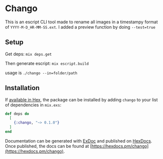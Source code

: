 # Chango

This is an escript CLI tool made to rename all images in a timestampy format of `YYYY-M-D_HR-MM-SS.ext`.
I added a preview function by doing `--test=true`

## Setup
Get deps:
`mix deps.get`

Then generate escript:
`mix escript.build`

usage is `./chango --in=folder/path`

## Installation

If [available in Hex](https://hex.pm/docs/publish), the package can be installed
by adding `chango` to your list of dependencies in `mix.exs`:

```elixir
def deps do
  [
    {:chango, "~> 0.1.0"}
  ]
end
```

Documentation can be generated with [ExDoc](https://github.com/elixir-lang/ex_doc)
and published on [HexDocs](https://hexdocs.pm). Once published, the docs can
be found at [https://hexdocs.pm/chango](https://hexdocs.pm/chango).
